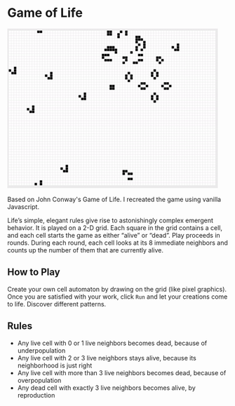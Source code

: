 # Game of Life

![Game of Life](images/gol-sample.gif)

Based on John Conway's Game of Life. I recreated the game using vanilla Javascript.

Life’s simple, elegant rules give rise to astonishingly complex emergent behavior. It is played on a 2-D grid. Each square in the grid contains a cell, and each cell starts the game as either “alive” or “dead”. Play proceeds in rounds. During each round, each cell looks at its 8 immediate neighbors and counts up the number of them that are currently alive.

## How to Play

Create your own cell automaton by drawing on the grid (like pixel graphics). Once you are satisfied with your work, click `Run` and let your creations come to life. Discover different patterns.

## Rules 

+ Any live cell with 0 or 1 live neighbors becomes dead, because of underpopulation
+ Any live cell with 2 or 3 live neighbors stays alive, because its neighborhood is just right
+ Any live cell with more than 3 live neighbors becomes dead, because of overpopulation
+ Any dead cell with exactly 3 live neighbors becomes alive, by reproduction
